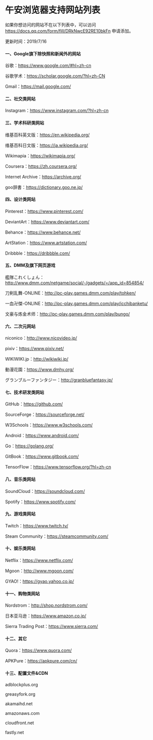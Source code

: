# 午安浏览器支持网站列表

如果你想访问的网站不在以下列表中，可以访问 https://docs.qq.com/form/fill/DRkNwcE92RE10bkFn 申请添加。

更新时间：2019/7/16

#### 一、Google旗下除快照和新闻外的网站

谷歌：https://www.google.com/#hl=zh-cn

谷歌学术：https://scholar.google.com/?hl=zh-CN

Gmail：https://mail.google.com/

#### 二、社交类网站

Instagram：https://www.instagram.com/?hl=zh-cn

#### 三、学术科研类网站

维基百科英文版：https://en.wikipedia.org/

维基百科日文版：https://ja.wikipedia.org/

Wikimapia：https://wikimapia.org/

Coursera：https://zh.coursera.org/

Internet Archive：https://archive.org/

goo辞書：https://dictionary.goo.ne.jp/

#### 四、设计类网站

Pinterest：https://www.pinterest.com/ 

DeviantArt：https://www.deviantart.com/

Behance：https://www.behance.net/

ArtStation：https://www.artstation.com/

Dribbble：https://dribbble.com/

#### 五、DMM及旗下网页游戏

艦隊これくしょん：http://www.dmm.com/netgame/social/-/gadgets/=/app_id=854854/

刀剣乱舞-ONLINE：http://pc-play.games.dmm.com/play/tohken/

一血卍傑-ONLINE：http://pc-play.games.dmm.com/play/icchibanketu/

文豪与炼金术师：http://pc-play.games.dmm.com/play/bungo/

#### 六、二次元网站

niconico：http://www.nicovideo.jp/

pixiv：https://www.pixiv.net/

WIKIWIKI.jp：http://wikiwiki.jp/

動漫花園：https://www.dmhy.org/

グランブルーファンタジー：http://granbluefantasy.jp/

#### 七、技术研发类网站

GitHub：https://github.com/

SourceForge：https://sourceforge.net/

W3Schools：https://www.w3schools.com/

Android：https://www.android.com/

Go：https://golang.org/

GitBook：https://www.gitbook.com/

TensorFlow：https://www.tensorflow.org/?hl=zh-cn

#### 八、音乐类网站

SoundCloud：https://soundcloud.com/

Spotify：https://www.spotify.com/

#### 九、游戏类网站

Twitch：https://www.twitch.tv/

Steam Community：https://steamcommunity.com/

#### 十、娱乐类网站

Netflix：https://www.netflix.com/

Mgoon：http://www.mgoon.com/

GYAO!：https://gyao.yahoo.co.jp/

#### 十一、购物类网站

Nordstrom：http://shop.nordstrom.com/

日本亚马逊：https://www.amazon.co.jp/

Sierra Trading Post：https://www.sierra.com/

#### 十二、其它

Quora：https://www.quora.com/

APKPure：https://apkpure.com/cn/

#### 十三、配置文件&CDN

adblockplus.org

greasyfork.org

akamaihd.net

amazonaws.com

cloudfront.net

fastly.net
